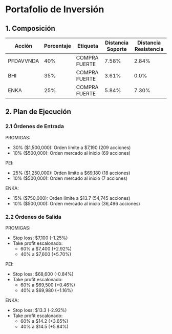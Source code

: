 # Portafolio de Inversión

## 1. Composición

| Acción | Porcentaje | Etiqueta | Distancia Soporte | Distancia Resistencia |
|--------|------------|----------|-------------------|----------------------|
| PFDAVVNDA | 40% | COMPRA FUERTE | 7.58% | 2.84% |
| BHI | 35% | COMPRA FUERTE | 3.61% | 0.0% |
| ENKA | 25% | COMPRA FUERTE | 5.84% | 7.30% |

## 2. Plan de Ejecución

### 2.1 Órdenes de Entrada

PROMIGAS:
- 30% ($1,500,000): Orden límite a $7,190 (209 acciones)
- 10% ($500,000): Orden mercado al inicio (69 acciones)

PEI:
- 25% ($1,250,000): Orden límite a $69,180 (18 acciones)
- 10% ($500,000): Orden mercado al inicio (7 acciones)

ENKA:
- 15% ($750,000): Orden límite a $13.7 (54,745 acciones)
- 10% ($500,000): Orden mercado al inicio (36,496 acciones)

### 2.2 Órdenes de Salida

PROMIGAS:
- Stop loss: $7,100 (-1.25%)
- Take profit escalonado:
  * 60% a $7,400 (+2.92%)
  * 40% a $7,600 (+5.70%)

PEI:
- Stop loss: $68,600 (-0.84%)
- Take profit escalonado:
  * 60% a $69,500 (+0.46%)
  * 40% a $69,980 (+1.16%)

ENKA:
- Stop loss: $13.3 (-2.92%)
- Take profit escalonado:
  * 60% a $14.2 (+3.65%)
  * 40% a $14.5 (+5.84%) 